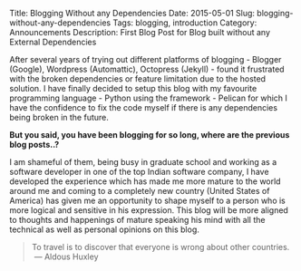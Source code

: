Title: Blogging Without any Dependencies
Date: 2015-05-01
Slug: blogging-without-any-dependencies
Tags: blogging, introduction
Category: Announcements
Description: First Blog Post for Blog built without any External Dependencies

After several years of trying out different platforms of blogging - Blogger (Google), Wordpress (Automattic), Octopress (Jekyll) - found it frustrated with the broken dependencies or feature limitation due to the hosted solution. I have finally decided to setup this blog with my favourite programming language - Python using the framework - Pelican for which I have the confidence to fix the code myself if there is any dependencies being broken in the future. 

<strong>But you said, you have been blogging for so long, where are the previous blog posts..?</strong>

I am shameful of them, being busy in graduate school and working as a software developer in one of the top Indian software company, I have developed the experience which has made me more mature to the world around me and coming to a completely new country (United States of America) has given me an opportunity to shape myself to a person who is more logical and sensitive in his expression. This blog will be more aligned to thoughts and happenings of mature speaking his mind with all the technical as well as personal opinions on this blog.

> To travel is to discover that everyone is wrong about other countries. &nbsp;— Aldous Huxley

